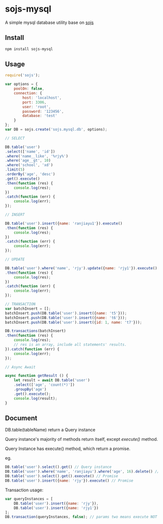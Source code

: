 # sojs-mysql
A simple mysql database utility base on [sojs](https://github.com/zhangziqiu/sojs)

## Install

```bash
npm install sojs-mysql
```

## Usage

```javascript
require('sojs');

var options = {
    poolOn: false,
    connection: {
        host: 'localhost',
        port: 3306,
        user: 'root',
        password: '123456',
        database: 'test'
    }
};
var DB = sojs.create('sojs.mysql.db', options);

// SELECT

DB.table('user')
.select(['name', 'id'])
.where('name__like', '%rjy%')
.where('age__gt', 10)
.where('school', 'xd')
.limit(5)
.orderBy('age', 'desc')
.get().execute()
.then(function (res) {
    console.log(res);
})
.catch(function (err) {
    console.log(err);
});

// INSERT

DB.table('user').insert({name: 'ranjiayu1'}).execute()
.then(function (res) {
    console.log(res);
})
.catch(function (err) {
    console.log(err);
});

// UPDATE

DB.table('user').where('name', 'rjy').update({name: 'rjy1'}).execute()
.then(function (res) {
    console.log(res);
})
.catch(function (err) {
    console.log(err);
});

// TRANSACTION
var batchInsert = [];
batchInsert.push(DB.table('user').insert({name: 't5'}));
batchInsert.push(DB.table('user').insert({name: 't6'}));
batchInsert.push(DB.table('user').insert({id: 1, name: 't7'}));

DB.transactions(batchInsert)
.then(function (res) {
    console.log(res);
    // res is an array, include all statements' results.
}).catch(function (err) {
    console.log(err);
});

// Async Await

async function getResult () {
    let result = await DB.table('user')
    .select(['age', 'count(*)'])
    .groupBy('age')
    .get().execute();
    console.log(result);
}

```

## Document

DB.table(tableName) return a Query instance

Query instance's majority of methods return itself, except *execute()* method.

Query Instance has execute() method, which return a promise.

eg. 
```javascript
DB.table('user').select().get() // Query instance
DB.table('user').where('name', 'ranjiayu').where('age', 16).delete() // Query instance
DB.table('user').select().get().execute() // Promise
DB.table('user').insert({name: 'rjy'}).execute() // Promise
```

Transaction usage:

```javascript
var queryInstances = [
    DB.table('user').insert({name: 'rjy'}),
    DB.table('user').insert({name: 'rjy1'})
];
DB.transaction(queryInstances, false); // params two means execute NOT senquential. Set true to execute sql in order. Default is false.
```

